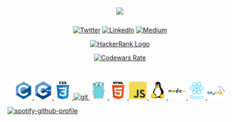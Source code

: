<h1 align="center">
  <a href="https://git.io/typing-svg">
    <img src="https://readme-typing-svg.herokuapp.com/?color=1ED760&center=true&vCenter=true&lines=const+info+%3D+console.info;info('Hello%2C+World!')">
  </a>
</h1>

<p align="center">
	<!--<a href="https://github.com/josedejesusamaya"><img src="https://img.shields.io/github/followers/josedejesusamaya.svg?label=GitHub&style=social" alt="GitHub"></a>-->
	<a href="https://twitter.com/im_DevPp"><img src="https://img.shields.io/twitter/follow/im_DevPp?label=Twitter&style=social" alt="Twitter"></a>
	<a href="https://www.linkedin.com/in/josedejesusamaya"><img src="https://img.shields.io/badge/LinkedIn--_.svg?style=social&logo=linkedin" alt="LinkedIn"></a>
	<a href="https://medium.com/@devpp"><img src="https://img.shields.io/badge/Medium--_.svg?style=social&logo=medium" alt="Medium"></a>
</p>

<p align="center">
	<a href="https://www.hackerrank.com/hello_devpp" target="_blank">
		<img alt="HackerRank Logo" src="https://hrcdn.net/fcore/assets/brand/typemark_60x200-7435b42d20.svg" >
	</a>
</p>

<p align="center">
	<a href="https://www.codewars.com/users/josedejesusAmaya" target="_blank">
		<img alt="Codewars Rate" src="https://www.codewars.com/users/josedejesusAmaya/badges/large">
	</a>
</p>
	
<br>

<p align="center"> <a href="https://www.cprogramming.com/" target="_blank"> <img src="https://raw.githubusercontent.com/devicons/devicon/master/icons/c/c-original.svg" alt="c" width="40" height="40"/> </a> <a href="https://www.w3schools.com/cpp/" target="_blank"> <img src="https://raw.githubusercontent.com/devicons/devicon/master/icons/cplusplus/cplusplus-original.svg" alt="cplusplus" width="40" height="40"/> </a> <a href="https://www.w3schools.com/css/" target="_blank"> <img src="https://raw.githubusercontent.com/devicons/devicon/master/icons/css3/css3-original-wordmark.svg" alt="css3" width="40" height="40"/> </a> <a href="https://git-scm.com/" target="_blank"> <img src="https://www.vectorlogo.zone/logos/git-scm/git-scm-icon.svg" alt="git" width="40" height="40"/> </a> <a href="https://golang.org" target="_blank"> <img src="https://raw.githubusercontent.com/devicons/devicon/master/icons/go/go-original.svg" alt="go" width="40" height="40"/> </a> <a href="https://www.w3.org/html/" target="_blank"> <img src="https://raw.githubusercontent.com/devicons/devicon/master/icons/html5/html5-original-wordmark.svg" alt="html5" width="40" height="40"/> </a> <a href="https://developer.mozilla.org/en-US/docs/Web/JavaScript" target="_blank"> <img src="https://raw.githubusercontent.com/devicons/devicon/master/icons/javascript/javascript-original.svg" alt="javascript" width="40" height="40"/> </a> <a href="https://www.linux.org/" target="_blank"> <img src="https://raw.githubusercontent.com/devicons/devicon/master/icons/linux/linux-original.svg" alt="linux" width="40" height="40"/> </a> <a href="https://nodejs.org" target="_blank"> <img src="https://raw.githubusercontent.com/devicons/devicon/master/icons/nodejs/nodejs-original-wordmark.svg" alt="nodejs" width="40" height="40"/> </a>  <a href="https://reactjs.org/" target="_blank"> <img src="https://raw.githubusercontent.com/devicons/devicon/master/icons/react/react-original-wordmark.svg" alt="react" width="40" height="40"/> </a> <a href="https://www.mysql.com/" target="_blank"> <img src="https://raw.githubusercontent.com/devicons/devicon/master/icons/mysql/mysql-original-wordmark.svg" alt="mysql" width="40" height="40"/> </a> </p>

<!--<p align="center">
  <a href="https://github.com/josedejesusAmaya/github-readme-stats">
    <img src="https://github-readme-stats.vercel.app/api?username=josedejesusAmaya&show_icons=true&bg_color=0d1117&text_color=FFF&border_color=444" height="165">
  </a>
  <a href="https://github.com/josedejesusAmaya/github-readme-stats">
    <img src="https://github-readme-stats.vercel.app/api/top-langs/?username=josedejesusAmaya&layout=compact&bg_color=0d1117&text_color=FFF&border_color=444"  height="165">
  </a>
  <br>
  <br>
</p>-->

[![spotify-github-profile](https://spotify-github-profile.vercel.app/api/view?uid=12166210892&cover_image=true&theme=novatorem)](https://spotify-github-profile.vercel.app/api/view?uid=12166210892&redirect=true)
